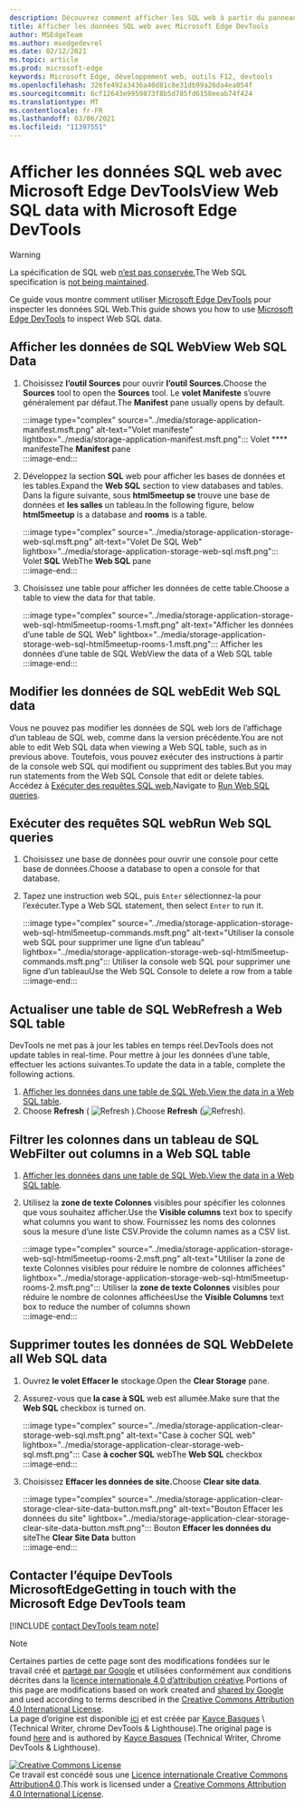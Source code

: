 ```yaml
---
description: Découvrez comment afficher les SQL web à partir du panneau Application de Microsoft Edge DevTools.
title: Afficher les données SQL web avec Microsoft Edge DevTools
author: MSEdgeTeam
ms.author: msedgedevrel
ms.date: 02/12/2021
ms.topic: article
ms.prod: microsoft-edge
keywords: Microsoft Edge, développement web, outils F12, devtools
ms.openlocfilehash: 326fe492a3436a40d81c8e31db99a26da4ea054f
ms.sourcegitcommit: 6cf12643e9959873f8b5d785fd6158eeab74f424
ms.translationtype: MT
ms.contentlocale: fr-FR
ms.lasthandoff: 03/06/2021
ms.locfileid: "11397551"
---
```

<!-- Copyright Kayce Basques 

   Licensed under the Apache License, Version 2.0 (the "License");
   you may not use this file except in compliance with the License.
   You may obtain a copy of the License at

       https://www.apache.org/licenses/LICENSE-2.0

   Unless required by applicable law or agreed to in writing, software
   distributed under the License is distributed on an "AS IS" BASIS,
   WITHOUT WARRANTIES OR CONDITIONS OF ANY KIND, either express or implied.
   See the License for the specific language governing permissions and
   limitations under the License.  -->

# <a name="view-web-sql-data-with-microsoft-edge-devtools"></a><span data-ttu-id="994e8-104">Afficher les données SQL web avec Microsoft Edge DevTools</span><span class="sxs-lookup"><span data-stu-id="994e8-104">View Web SQL data with Microsoft Edge DevTools</span></span>  

> [!WARNING]
> <span data-ttu-id="994e8-105">La spécification de SQL web [n’est pas conservée.][W3CWebSQLStatus]</span><span class="sxs-lookup"><span data-stu-id="994e8-105">The Web SQL specification is [not being maintained][W3CWebSQLStatus].</span></span>  

<span data-ttu-id="994e8-106">Ce guide vous montre comment utiliser [Microsoft Edge DevTools][MicrosoftEdgeDevTools] pour inspecter les données SQL Web.</span><span class="sxs-lookup"><span data-stu-id="994e8-106">This guide shows you how to use [Microsoft Edge DevTools][MicrosoftEdgeDevTools] to inspect Web SQL data.</span></span>  

## <a name="view-web-sql-data"></a><span data-ttu-id="994e8-107">Afficher les données de SQL Web</span><span class="sxs-lookup"><span data-stu-id="994e8-107">View Web SQL Data</span></span>  

1.  <span data-ttu-id="994e8-108">Choisissez **l’outil Sources** pour ouvrir **l’outil Sources.**</span><span class="sxs-lookup"><span data-stu-id="994e8-108">Choose the **Sources** tool to open the **Sources** tool.</span></span>  <span data-ttu-id="994e8-109">Le **volet Manifeste** s’ouvre généralement par défaut.</span><span class="sxs-lookup"><span data-stu-id="994e8-109">The **Manifest** pane usually opens by default.</span></span>  
    
    :::image type="complex" source="../media/storage-application-manifest.msft.png" alt-text="Volet manifeste" lightbox="../media/storage-application-manifest.msft.png":::
       <span data-ttu-id="994e8-111">Volet \*\*\*\* manifeste</span><span class="sxs-lookup"><span data-stu-id="994e8-111">The **Manifest** pane</span></span>  
    :::image-end:::  
    
1.  <span data-ttu-id="994e8-112">Développez la section **SQL** web pour afficher les bases de données et les tables.</span><span class="sxs-lookup"><span data-stu-id="994e8-112">Expand the **Web SQL** section to view databases and tables.</span></span>  <span data-ttu-id="994e8-113">Dans la figure suivante, sous **html5meetup se** trouve une base de données et **les salles** un tableau.</span><span class="sxs-lookup"><span data-stu-id="994e8-113">In the following figure, below **html5meetup** is a database and **rooms** is a table.</span></span>  
    
    :::image type="complex" source="../media/storage-application-storage-web-sql.msft.png" alt-text="Volet De SQL Web" lightbox="../media/storage-application-storage-web-sql.msft.png":::
       <span data-ttu-id="994e8-115">Volet **SQL** Web</span><span class="sxs-lookup"><span data-stu-id="994e8-115">The **Web SQL** pane</span></span>  
    :::image-end:::  
    
1.  <span data-ttu-id="994e8-116">Choisissez une table pour afficher les données de cette table.</span><span class="sxs-lookup"><span data-stu-id="994e8-116">Choose a table to view the data for that table.</span></span>  
    
    :::image type="complex" source="../media/storage-application-storage-web-sql-html5meetup-rooms-1.msft.png" alt-text="Afficher les données d’une table de SQL Web" lightbox="../media/storage-application-storage-web-sql-html5meetup-rooms-1.msft.png":::
       <span data-ttu-id="994e8-118">Afficher les données d’une table de SQL Web</span><span class="sxs-lookup"><span data-stu-id="994e8-118">View the data of a Web SQL table</span></span>  
    :::image-end:::  
    
## <a name="edit-web-sql-data"></a><span data-ttu-id="994e8-119">Modifier les données de SQL web</span><span class="sxs-lookup"><span data-stu-id="994e8-119">Edit Web SQL data</span></span>  

<span data-ttu-id="994e8-120">Vous ne pouvez pas modifier les données de SQL web lors de l’affichage d’un tableau de SQL web, comme dans la version précédente.</span><span class="sxs-lookup"><span data-stu-id="994e8-120">You are not able to edit Web SQL data when viewing a Web SQL table, such as in previous above.</span></span>  <span data-ttu-id="994e8-121">Toutefois, vous pouvez exécuter des instructions à partir de la console web SQL qui modifient ou suppriment des tables.</span><span class="sxs-lookup"><span data-stu-id="994e8-121">But you may run statements from the Web SQL Console that edit or delete tables.</span></span>  <span data-ttu-id="994e8-122">Accédez à [Exécuter des requêtes SQL web.](#run-web-sql-queries)</span><span class="sxs-lookup"><span data-stu-id="994e8-122">Navigate to [Run Web SQL queries](#run-web-sql-queries).</span></span>  

## <a name="run-web-sql-queries"></a><span data-ttu-id="994e8-123">Exécuter des requêtes SQL web</span><span class="sxs-lookup"><span data-stu-id="994e8-123">Run Web SQL queries</span></span>  

1.  <span data-ttu-id="994e8-124">Choisissez une base de données pour ouvrir une console pour cette base de données.</span><span class="sxs-lookup"><span data-stu-id="994e8-124">Choose a database to open a console for that database.</span></span>  
1.  <span data-ttu-id="994e8-125">Tapez une instruction web SQL, puis `Enter` sélectionnez-la pour l’exécuter.</span><span class="sxs-lookup"><span data-stu-id="994e8-125">Type a Web SQL statement, then select `Enter` to run it.</span></span>  
    
    :::image type="complex" source="../media/storage-application-storage-web-sql-html5meetup-commands.msft.png" alt-text="Utiliser la console web SQL pour supprimer une ligne d’un tableau" lightbox="../media/storage-application-storage-web-sql-html5meetup-commands.msft.png":::
       <span data-ttu-id="994e8-127">Utiliser la console web SQL pour supprimer une ligne d’un tableau</span><span class="sxs-lookup"><span data-stu-id="994e8-127">Use the Web SQL Console to delete a row from a table</span></span>  
    :::image-end:::  
    
## <a name="refresh-a-web-sql-table"></a><span data-ttu-id="994e8-128">Actualiser une table de SQL Web</span><span class="sxs-lookup"><span data-stu-id="994e8-128">Refresh a Web SQL table</span></span>  

<span data-ttu-id="994e8-129">DevTools ne met pas à jour les tables en temps réel.</span><span class="sxs-lookup"><span data-stu-id="994e8-129">DevTools does not update tables in real-time.</span></span>  <span data-ttu-id="994e8-130">Pour mettre à jour les données d’une table, effectuer les actions suivantes.</span><span class="sxs-lookup"><span data-stu-id="994e8-130">To update the data in a table, complete the following actions.</span></span>  

1.  <span data-ttu-id="994e8-131">[Afficher les données dans une table de SQL Web.](#view-web-sql-data)</span><span class="sxs-lookup"><span data-stu-id="994e8-131">[View the data in a Web SQL table](#view-web-sql-data).</span></span>  
1.  <span data-ttu-id="994e8-132">Choose **Refresh** \( ![ Refresh ][ImageRefreshIcon] \).</span><span class="sxs-lookup"><span data-stu-id="994e8-132">Choose **Refresh** \(![Refresh][ImageRefreshIcon]\).</span></span>  
    
## <a name="filter-out-columns-in-a-web-sql-table"></a><span data-ttu-id="994e8-133">Filtrer les colonnes dans un tableau de SQL Web</span><span class="sxs-lookup"><span data-stu-id="994e8-133">Filter out columns in a Web SQL table</span></span>  

1.  <span data-ttu-id="994e8-134">[Afficher les données dans une table de SQL Web.](#view-web-sql-data)</span><span class="sxs-lookup"><span data-stu-id="994e8-134">[View the data in a Web SQL table](#view-web-sql-data).</span></span>  
1.  <span data-ttu-id="994e8-135">Utilisez la **zone de texte Colonnes** visibles pour spécifier les colonnes que vous souhaitez afficher.</span><span class="sxs-lookup"><span data-stu-id="994e8-135">Use the **Visible columns** text box to specify what columns you want to show.</span></span>  <span data-ttu-id="994e8-136">Fournissez les noms des colonnes sous la mesure d’une liste CSV.</span><span class="sxs-lookup"><span data-stu-id="994e8-136">Provide the column names as a CSV list.</span></span>  
    
    :::image type="complex" source="../media/storage-application-storage-web-sql-html5meetup-rooms-2.msft.png" alt-text="Utiliser la zone de texte Colonnes visibles pour réduire le nombre de colonnes affichées" lightbox="../media/storage-application-storage-web-sql-html5meetup-rooms-2.msft.png":::
       <span data-ttu-id="994e8-138">Utiliser la **zone de texte Colonnes** visibles pour réduire le nombre de colonnes affichées</span><span class="sxs-lookup"><span data-stu-id="994e8-138">Use the **Visible Columns** text box to reduce the number of columns shown</span></span>  
    :::image-end:::  
    
## <a name="delete-all-web-sql-data"></a><span data-ttu-id="994e8-139">Supprimer toutes les données de SQL Web</span><span class="sxs-lookup"><span data-stu-id="994e8-139">Delete all Web SQL data</span></span>  

1.  <span data-ttu-id="994e8-140">Ouvrez **le volet Effacer le** stockage.</span><span class="sxs-lookup"><span data-stu-id="994e8-140">Open the **Clear Storage** pane.</span></span>  
1.  <span data-ttu-id="994e8-141">Assurez-vous que **la case à SQL** web est allumée.</span><span class="sxs-lookup"><span data-stu-id="994e8-141">Make sure that the **Web SQL** checkbox is turned on.</span></span>  
    
    :::image type="complex" source="../media/storage-application-clear-storage-web-sql.msft.png" alt-text="Case à cocher SQL web" lightbox="../media/storage-application-clear-storage-web-sql.msft.png":::
       <span data-ttu-id="994e8-143">Case **à cocher SQL** web</span><span class="sxs-lookup"><span data-stu-id="994e8-143">The **Web SQL** checkbox</span></span>  
    :::image-end:::  
    
1.  <span data-ttu-id="994e8-144">Choisissez **Effacer les données de site.**</span><span class="sxs-lookup"><span data-stu-id="994e8-144">Choose **Clear site data**.</span></span>  
    
    :::image type="complex" source="../media/storage-application-clear-storage-clear-site-data-button.msft.png" alt-text="Bouton Effacer les données du site" lightbox="../media/storage-application-clear-storage-clear-site-data-button.msft.png":::
       <span data-ttu-id="994e8-146">Bouton **Effacer les données du** site</span><span class="sxs-lookup"><span data-stu-id="994e8-146">The **Clear Site Data** button</span></span>  
    :::image-end:::  
    
## <a name="getting-in-touch-with-the-microsoft-edge-devtools-team"></a><span data-ttu-id="994e8-147">Contacter l’équipe DevTools MicrosoftEdge</span><span class="sxs-lookup"><span data-stu-id="994e8-147">Getting in touch with the Microsoft Edge DevTools team</span></span>  

[!INCLUDE [contact DevTools team note](../includes/contact-devtools-team-note.md)]  

<!-- image links -->  

[ImageRefreshIcon]: ../media/refresh-icon.msft.png  

<!-- links -->  

[MicrosoftEdgeDevTools]: ../../devtools-guide-chromium/index.md "Outils de développement Microsoft Edge (Chromium) | Documents Microsoft"  

[W3CWebSQLStatus]: https://w3.org/TR/webdatabase/#status-of-this-document "Base de données SQL web | W3C"  

> [!NOTE]
> <span data-ttu-id="994e8-150">Certaines parties de cette page sont des modifications fondées sur le travail créé et [partagé par Google][GoogleSitePolicies] et utilisées conformément aux conditions décrites dans la [licence internationale 4,0 d’attribution créative][CCA4IL].</span><span class="sxs-lookup"><span data-stu-id="994e8-150">Portions of this page are modifications based on work created and [shared by Google][GoogleSitePolicies] and used according to terms described in the [Creative Commons Attribution 4.0 International License][CCA4IL].</span></span>  
> <span data-ttu-id="994e8-151">La page d’origine est disponible [ici](https://developers.google.com/web/tools/chrome-devtools/storage/websql) et est créée par [Kayce Basques][KayceBasques] \ (Technical Writer, chrome DevTools \& Lighthouse\).</span><span class="sxs-lookup"><span data-stu-id="994e8-151">The original page is found [here](https://developers.google.com/web/tools/chrome-devtools/storage/websql) and is authored by [Kayce Basques][KayceBasques] \(Technical Writer, Chrome DevTools \& Lighthouse\).</span></span>  

[![Creative Commons License][CCby4Image]][CCA4IL]  
<span data-ttu-id="994e8-153">Ce travail est concédé sous une [Licence internationale Creative Commons Attribution4.0][CCA4IL].</span><span class="sxs-lookup"><span data-stu-id="994e8-153">This work is licensed under a [Creative Commons Attribution 4.0 International License][CCA4IL].</span></span>  

[CCA4IL]: https://creativecommons.org/licenses/by/4.0  
[CCby4Image]: https://i.creativecommons.org/l/by/4.0/88x31.png  
[GoogleSitePolicies]: https://developers.google.com/terms/site-policies  
[KayceBasques]: https://developers.google.com/web/resources/contributors/kaycebasques  
